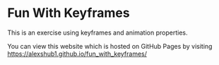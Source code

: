 # Fun With Keyframes

This is an exercise using keyframes and animation properties.

You can view this website which is hosted on GitHub Pages by visiting https://alexshub1.github.io/fun_with_keyframes/